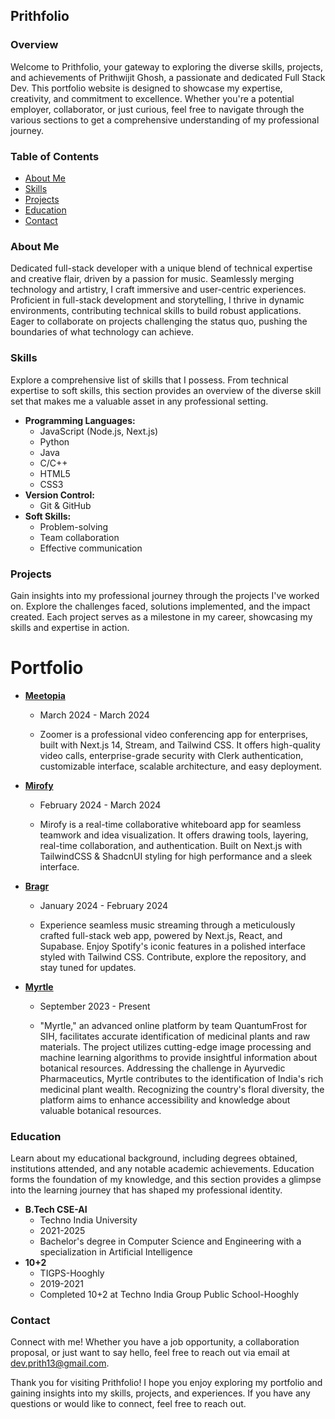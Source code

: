 ## Prithfolio

### Overview

Welcome to Prithfolio, your gateway to exploring the diverse skills, projects, and achievements of Prithwijit Ghosh, a passionate and dedicated Full Stack Dev. This portfolio website is designed to showcase my expertise, creativity, and commitment to excellence. Whether you're a potential employer, collaborator, or just curious, feel free to navigate through the various sections to get a comprehensive understanding of my professional journey.

### Table of Contents

- [About Me](#about-me)
- [Skills](#skills)
- [Projects](#projects)
- [Education](#education)
- [Contact](#contact)

### About Me

Dedicated full-stack developer with a unique blend of technical expertise and creative flair, driven by a passion for music. Seamlessly merging technology and artistry, I craft immersive and user-centric experiences. Proficient in full-stack development and storytelling, I thrive in dynamic environments, contributing technical skills to build robust applications. Eager to collaborate on projects challenging the status quo, pushing the boundaries of what technology can achieve.

### Skills

Explore a comprehensive list of skills that I possess. From technical expertise to soft skills, this section provides an overview of the diverse skill set that makes me a valuable asset in any professional setting.

- **Programming Languages:**
  - JavaScript (Node.js, Next.js)
  - Python
  - Java
  - C/C++
  - HTML5
  - CSS3
- **Version Control:**
  - Git & GitHub
- **Soft Skills:**
  - Problem-solving
  - Team collaboration
  - Effective communication

### Projects

Gain insights into my professional journey through the projects I've worked on. Explore the challenges faced, solutions implemented, and the impact created. Each project serves as a milestone in my career, showcasing my skills and expertise in action.

# Portfolio

- [**Meetopia**](https://zoomer-phi.vercel.app/)

  - March 2024 - March 2024

  - Zoomer is a professional video conferencing app for enterprises, built with Next.js 14, Stream, and Tailwind CSS. It offers high-quality video calls, enterprise-grade security with Clerk authentication, customizable interface, scalable architecture, and easy deployment.

- [**Mirofy**](https://mirofy.vercel.app/)

  - February 2024 - March 2024

  - Mirofy is a real-time collaborative whiteboard app for seamless teamwork and idea visualization. It offers drawing tools, layering, real-time collaboration, and authentication. Built on Next.js with TailwindCSS & ShadcnUI styling for high performance and a sleek interface.

- [**Bragr**](https://bragr.vercel.app/)

  - January 2024 - February 2024

  - Experience seamless music streaming through a meticulously crafted full-stack web app, powered by Next.js, React, and Supabase. Enjoy Spotify's iconic features in a polished interface styled with Tailwind CSS. Contribute, explore the repository, and stay tuned for updates.

- [**Myrtle**](https://myrtle-eta.vercel.app/)

  - September 2023 - Present

  - "Myrtle," an advanced online platform by team QuantumFrost for SIH, facilitates accurate identification of medicinal plants and raw materials. The project utilizes cutting-edge image processing and machine learning algorithms to provide insightful information about botanical resources. Addressing the challenge in Ayurvedic Pharmaceutics, Myrtle contributes to the identification of India's rich medicinal plant wealth. Recognizing the country's floral diversity, the platform aims to enhance accessibility and knowledge about valuable botanical resources.

### Education

Learn about my educational background, including degrees obtained, institutions attended, and any notable academic achievements. Education forms the foundation of my knowledge, and this section provides a glimpse into the learning journey that has shaped my professional identity.

- **B.Tech CSE-AI**
  - Techno India University
  - 2021-2025
  - Bachelor's degree in Computer Science and Engineering with a specialization in Artificial Intelligence
- **10+2**
  - TIGPS-Hooghly
  - 2019-2021
  - Completed 10+2 at Techno India Group Public School-Hooghly

### Contact

Connect with me! Whether you have a job opportunity, a collaboration proposal, or just want to say hello, feel free to reach out via email at [dev.prith13@gmail.com](mailto:dev.prith13@gmail.com).

Thank you for visiting Prithfolio! I hope you enjoy exploring my portfolio and gaining insights into my skills, projects, and experiences. If you have any questions or would like to connect, feel free to reach out.

